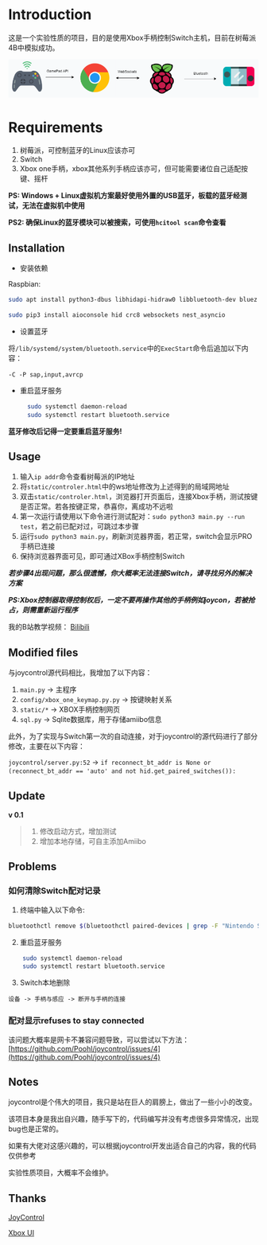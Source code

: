 # Introduction

这是一个实验性质的项目，目的是使用Xbox手柄控制Switch主机，目前在树莓派4B中模拟成功。

![system](./doc/system.png)

# Requirements

1. 树莓派，可控制蓝牙的Linux应该亦可
2. Switch
3. Xbox one手柄，xbox其他系列手柄应该亦可，但可能需要诸位自己适配按键、摇杆

**PS: Windows + Linux虚拟机方案最好使用外置的USB蓝牙，板载的蓝牙经测试，无法在虚拟机中使用**

**PS2: 确保Linux的蓝牙模块可以被搜索，可使用`hcitool scan`命令查看**

## Installation

- 安装依赖
  
Raspbian:

```bash
sudo apt install python3-dbus libhidapi-hidraw0 libbluetooth-dev bluez python3 python3-pip
```

```bash
sudo pip3 install aioconsole hid crc8 websockets nest_asyncio
```

- 设置蓝牙

将`/lib/systemd/system/bluetooth.service`中的`ExecStart`命令后追加以下内容：

`-C -P sap,input,avrcp`

- 重启蓝牙服务
  ```bash
    sudo systemctl daemon-reload
    sudo systemctl restart bluetooth.service
  ```

**蓝牙修改后记得一定要重启蓝牙服务!**

## Usage

1. 输入`ip addr`命令查看树莓派的IP地址
2. 将`static/controler.html`中的ws地址修改为上述得到的局域网地址
3. 双击`static/controler.html`，浏览器打开页面后，连接Xbox手柄，测试按键是否正常。若各按键正常，恭喜你，离成功不远啦
4. 第一次运行请使用以下命令进行测试配对：`sudo python3 main.py --run test`，若之前已配对过，可跳过本步骤
5. 运行`sudo python3 main.py`，刷新浏览器界面，若正常，switch会显示PRO手柄已连接
6. 保持浏览器界面可见，即可通过XBox手柄控制Switch

***若步骤4出现问题，那么很遗憾，你大概率无法连接Switch，请寻找另外的解决方案***

***PS:Xbox控制器取得控制权后，一定不要再操作其他的手柄例如joycon，若被抢占，则需重新运行程序***

我的B站教学视频：
[Bilibili](https://www.bilibili.com/video/BV1t94y117rn/)

## Modified files

与joycontrol源代码相比，我增加了以下内容：

1. `main.py` -> 主程序
2. `config/xbox_one_keymap.py.py` -> 按键映射关系
3. `static/*` -> XBOX手柄控制网页
4. `sql.py` -> Sqlite数据库，用于存储amiibo信息

此外，为了实现与Switch第一次的自动连接，对于joycontrol的源代码进行了部分修改，主要在以下内容：

`joycontrol/server.py:52`
-> `if reconnect_bt_addr is None or (reconnect_bt_addr == 'auto' and not hid.get_paired_switches()):`

## Update

**v 0.1**
> 1. 修改启动方式，增加测试
> 2. 增加本地存储，可自主添加Amiibo

## Problems
### 如何清除Switch配对记录

1. 终端中输入以下命令:
```bash
bluetoothctl remove $(bluetoothctl paired-devices | grep -F "Nintendo Switch" | grep -oE "([0-9a-fA-F]{2}:){5}[0-9a-fA-F]{2}")
```
2. 重启蓝牙服务
```bash
    sudo systemctl daemon-reload
    sudo systemctl restart bluetooth.service
```
3. Switch本地删除
```shell
设备 -> 手柄与感应 -> 断开与手柄的连接
```

### 配对显示refuses to stay connected
该问题大概率是网卡不兼容问题导致，可以尝试以下方法：
[https://github.com/Poohl/joycontrol/issues/4](https://github.com/Poohl/joycontrol/issues/4)

## Notes

joycontrol是个伟大的项目，我只是站在巨人的肩膀上，做出了一些小小的改变。

该项目本身是我出自兴趣，随手写下的，代码编写并没有考虑很多异常情况，出现bug也是正常的。

如果有大佬对这感兴趣的，可以根据joycontrol开发出适合自己的内容，我的代码仅供参考

实验性质项目，大概率不会维护。

## Thanks

[JoyControl](https://github.com/Poohl/joycontrol)

[Xbox UI](https://codepen.io/simeydotme/pen/rNepONX)

